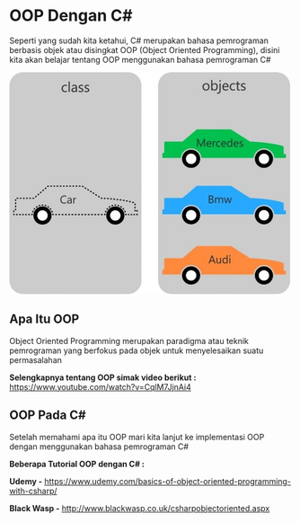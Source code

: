 # OOP Dengan C#

Seperti yang sudah kita ketahui, C# merupakan bahasa pemrograman berbasis objek atau disingkat OOP (Object Oriented Programming), disini kita akan belajar tentang OOP menggunakan bahasa pemrograman C#

![oop](oop.jpg)

## Apa Itu OOP

Object Oriented Programming merupakan paradigma atau teknik pemrograman yang berfokus pada objek untuk menyelesaikan suatu permasalahan

**Selengkapnya tentang OOP simak video berikut :** https://www.youtube.com/watch?v=CqlM7JjnAi4

## OOP Pada C#

Setelah memahami apa itu OOP mari kita lanjut ke implementasi OOP dengan menggunakan bahasa pemrograman C#

**Beberapa Tutorial OOP dengan C# :**

**Udemy -** https://www.udemy.com/basics-of-object-oriented-programming-with-csharp/

**Black Wasp -** http://www.blackwasp.co.uk/csharpobjectoriented.aspx
